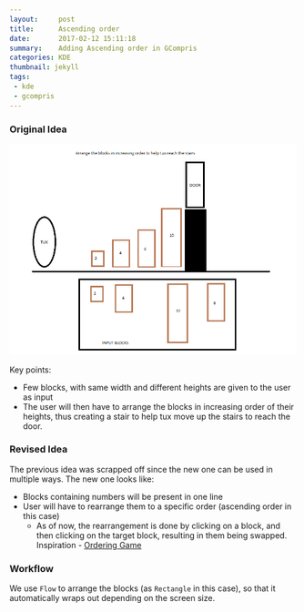 ```yaml
---
layout:     post
title:      Ascending order
date:       2017-02-12 15:11:18
summary:    Adding Ascending order in GCompris
categories: KDE
thumbnail: jekyll
tags:
 - kde
 - gcompris
---
```


### Original Idea

![pic1](https://raw.githubusercontent.com/RudraNilBasu/blog/gh-pages/images/GCompris/ascending.png)

Key points: 

* Few blocks, with same width and different heights are given to the user as input
* The user will then have to arrange the blocks in increasing order of their heights, thus creating a stair to help tux move up the stairs to reach the door.

### Revised Idea

The previous idea was scrapped off since the new one can be used in multiple ways. The new one looks like: 

* Blocks containing numbers will be present in one line
* User will have to rearrange them to a specific order (ascending order in this case)
  * As of now, the rearrangement is done by clicking on a block, and then clicking on the target block, resulting in them being swapped.
Inspiration - [Ordering Game](http://www.mathsisfun.com/numbers/ordering-game.php)

### Workflow

We use `Flow` to arrange the blocks (as `Rectangle` in this case), so that it automatically wraps out depending on the screen size.
